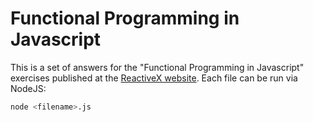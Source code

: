 # Functional Programming in Javascript
This is a set of answers for the "Functional Programming in Javascript" exercises published at the [ReactiveX website](http://reactivex.io/learnrx/). Each file can be run via NodeJS:

```sh
node <filename>.js
```
